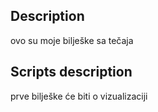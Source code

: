 ## Description
ovo su moje bilješke sa tečaja

## Scripts description
prve bilješke će biti o vizualizaciji
